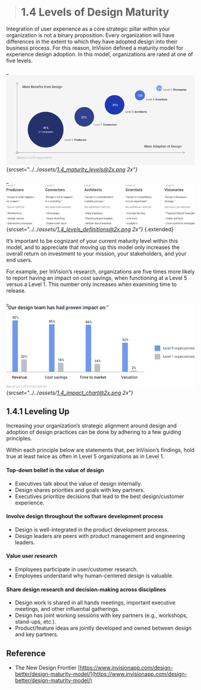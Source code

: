 > # **1.4** Levels of Design Maturity


Integration of user experience as a core strategic pillar within your organization is not a binary proposition. Every organization will have differences in the extent to which they have adopted design into their business process. For this reason, InVision defined a maturity model for experience design adoption. In this model, organizations are rated at one of five levels.


_![1.4.1](../_assets/1.4_maturity_levels.png){srcset="../../_assets/1.4_maturity_levels@2x.png 2x"}_

_![1.4.2](../_assets/1.4_levels_definitions.png){srcset="../../_assets/1.4_levels_definitions@2x.png 2x"}_
{.extended}

It’s important to be cognizant of your current maturity level within this model, and to appreciate that moving up this model only increases the overall return on investment to your mission, your stakeholders, and your end users.

For example, per InVision’s research, organizations are five times more likely to report having an impact on cost savings, when functioning at a Level 5 versus a Level 1. This number only increases when examining time to release.


_![1.4.3](../_assets/1.4_impact_chart.png){srcset="../../_assets/1.4_impact_chart@2x.png 2x"}_

## 1.4.1 Leveling Up

Increasing your organization’s strategic alignment around design and adoption of design practices can be done by adhering to a few guiding principles.

Within each principle below are statements that, per InVision’s findings, hold true at least twice as often in Level 5 organizations as in Level 1.

#### Top-down belief in the value of design
- Executives talk about the value of design internally.
- Design shares priorities and goals with key partners.
- Executives prioritize decisions that lead to the best design/customer experience.

#### Involve design throughout the software development process
- Design is well-integrated in the product development process.
- Design leaders are peers with product management and engineering leaders.

#### Value user research
- Employees participate in user/customer research.
- Employees understand why human-centered design is valuable.

#### Share design research and decision-making across disciplines
- Design work is shared in all hands meetings, important executive meetings, and other influential gatherings.
- Design has joint working sessions with key partners (e.g., workshops, stand-ups, etc.).
- Product/feature ideas are jointly developed and owned between design and key partners.


## Reference

- The New Design Frontier [https://www.invisionapp.com/design-better/design-maturity-model/](https://www.invisionapp.com/design-better/design-maturity-model/)

